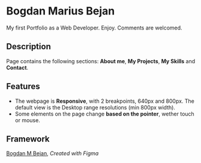 # Bogdan Marius Bejan #
My first Portfolio as a Web Developer. Enjoy. Comments are welcomed.

## Description ##
Page contains the following sections: **About me**, **My Projects**, **My Skills** and **Contact**.  

## Features ##
+ The webpage is **Responsive**, with 2 breakpoints, 640px and 800px. The default view is the Desktop range resolutions (min 800px width).
+ Some elements on the page change **based on the pointer**, wether touch or mouse.

## Framework ##
[Bogdan M Bejan](https://www.figma.com/file/XYucQx75UrhXuVSPzr0R8x/Portfolio-webpage?node-id=0%3A1&t=eJifVT9O33spPddz-1), *Created with Figma*
